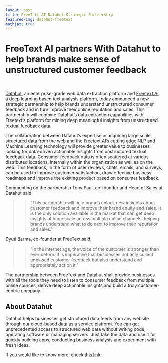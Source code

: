```yaml
---
layout: post
title: FreeText AI Datahut Strategic Partnership 
featured-img: datahut-freetext 
mathjax: true
---
```



# FreeText AI partners With Datahut to help brands make sense of unstructured customer feedback

<br/>

[Datahut](https://datahut.co), an enterprise-grade web data extraction platform and [Freetext AI](https://freetext.ai), a deep learning based text analysis platform, today announced a new strategic partnership to help brands understand unstructured consumer feedback and in turn improve their online reputation and sales. This partnership will combine Datahut’s data extraction capabilities with Freetext’s platform for mining deep meaningful insights from unstructured textual feedback data. 

The collaboration between Datahut’s expertise in acquiring large scale structured data from the web and the Freetext.AI’s cutting edge NLP and Machine Learning technology will provide greater value to businesses looking for data-driven actionable insights from unstructured textual feedback data. Consumer feedback data is often scattered at various distributed locations, internally within the organization as well as on the web. This feedback, in the form of user reviews, chats, emails, and surveys, can be used to improve customer satisfaction, draw effective business roadmaps and improve the existing product based on consumer feedback.

Commenting on the partnership Tony Paul, co-founder and Head of Sales at  Datahut said.

>> "This partnership will help brands unlock new insights about customer feedback and improve their brand equity and sales.  It is the only solution available in the market that can get deep insights at huge scale across multiple online channels, helping brands understand what to do next to improve their reputation and sales."

Dyuti Barma, co-founder at FreeText said,

>> "In the internet age, the voice of the customer is stronger than ever before. It is imperative that businesses not only collect unbiased customer feedback but also understand and appropriately act on it."

The partnership between FreeText and Datahut shall provide businesses with all the tools they need to listen to consumer feedback from multiple online sources, derive deep actionable insights and build a truly customer-centric company.


## About Datahut

Datahut helps businesses get structured data feeds from any website through our cloud-based data as a service platform. You can get unprecedented access to structured web data without writing code, operating software or managing servers. Just take the data and use it for quickly building apps, conducting business analysis and experiment with fresh ideas.

If you would like to know more, check [this link](https://datahut.co).

<br/><br/>
<br/><br/>
<br/><br/>

